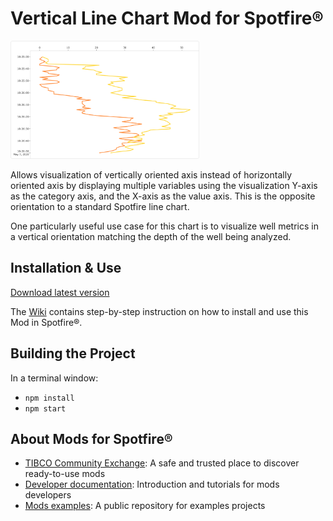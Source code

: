 # Vertical Line Chart Mod for Spotfire®

<img src="assets/verticalline.png" width="60%"/>

Allows visualization of vertically oriented axis instead of horizontally oriented axis by displaying multiple variables using the visualization Y-axis as the category axis, and the X-axis as the value axis. This is the opposite orientation to a standard Spotfire line chart.

One particularly useful use case for this chart is to visualize well metrics in a vertical orientation matching the depth of the well being analyzed.

## Installation & Use

[Download latest version](https://github.com/spotfiresoftware/spotfire-mod-verticalline/releases)

The [Wiki](https://github.com/spotfiresoftware/spotfire-mod-verticalline/wiki) contains step-by-step instruction on how to install and use this Mod in Spotfire®.

## Building the Project

In a terminal window:
- `npm install`
- `npm start`

## About Mods for Spotfire®
-   [TIBCO Community Exchange](https://community.tibco.com/s/global-search/%40uri#q=mod%20for%20tibco%20spotfire&t=Exchange&sort=date%20descending): A safe and trusted place to discover ready-to-use mods
-   [Developer documentation](https://tibcosoftware.github.io/spotfire-mods/docs/): Introduction and tutorials for mods developers
-   [Mods examples](https://github.com/TIBCOSoftware/spotfire-mods/releases/latest): A public repository for examples projects
